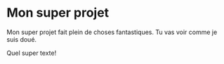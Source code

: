 # Mon super projet

Mon super projet fait plein de choses fantastiques. Tu vas voir comme je
suis doué.

Quel super texte!